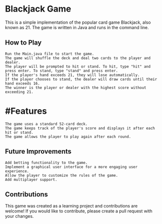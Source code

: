 # Blackjack Game

This is a simple implementation of the popular card game Blackjack, also known as 21. The game is written in Java and runs in the command line.
## How to Play

    Run the Main.java file to start the game.
    The game will shuffle the deck and deal two cards to the player and dealer.
    The player will be prompted to hit or stand. To hit, type "hit" and press enter. To stand, type "stand" and press enter.
    If the player's hand exceeds 21, they will lose automatically.
    If the player chooses to stand, the dealer will draw cards until their hand exceeds 16.
    The winner is the player or dealer with the highest score without exceeding 21.

# #Features

    The game uses a standard 52-card deck.
    The game keeps track of the player's score and displays it after each hit or stand.
    The game allows the player to play again after each round.
    
## Future Improvements

    Add betting functionality to the game.
    Implement a graphical user interface for a more engaging user experience.
    Allow the player to customize the rules of the game.
    Add multiplayer support.

## Contributions

This game was created as a learning project and contributions are welcome! If you would like to contribute, please create a pull request with your changes.
